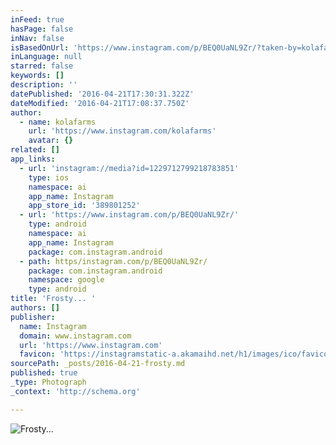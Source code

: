 ```yaml
---
inFeed: true
hasPage: false
inNav: false
isBasedOnUrl: 'https://www.instagram.com/p/BEQ0UaNL9Zr/?taken-by=kolafarms&hl=en'
inLanguage: null
starred: false
keywords: []
description: ''
datePublished: '2016-04-21T17:30:31.322Z'
dateModified: '2016-04-21T17:08:37.750Z'
author:
  - name: kolafarms
    url: 'https://www.instagram.com/kolafarms'
    avatar: {}
related: []
app_links:
  - url: 'instagram://media?id=1229712799218783851'
    type: ios
    namespace: ai
    app_name: Instagram
    app_store_id: '389801252'
  - url: 'https://www.instagram.com/p/BEQ0UaNL9Zr/'
    type: android
    namespace: ai
    app_name: Instagram
    package: com.instagram.android
  - path: https/instagram.com/p/BEQ0UaNL9Zr/
    package: com.instagram.android
    namespace: google
    type: android
title: 'Frosty... '
authors: []
publisher:
  name: Instagram
  domain: www.instagram.com
  url: 'https://www.instagram.com'
  favicon: 'https://instagramstatic-a.akamaihd.net/h1/images/ico/favicon.ico/7cdab0872b15.ico'
sourcePath: _posts/2016-04-21-frosty.md
published: true
_type: Photograph
_context: 'http://schema.org'

---
```

![Frosty... ](https://s3-us-west-2.amazonaws.com/the-grid-img/p/8b67d873796438b849a6919275319f76063c1e78.jpg)